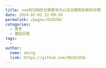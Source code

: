 ```yaml
---
title: vue将归档的日期更改为以往日期而非新的日期
date: 2024-02-01 22:09:58
permalink: /pages/415b58/
categories:
  - 更多
  - 建站历程
tags:
  - 
author: 
  name: aXing
  link: https://github.com/08163356
---
```



